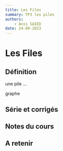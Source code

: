 ```yaml
---
title: Les Files
summary: TP3 les piles
authors:
    - Anis SAIED
date: 24-09-2023
---
```


# Les Files
## Définition
une pile ...

graphe

## Série et corrigés

## Notes du cours

## A retenir